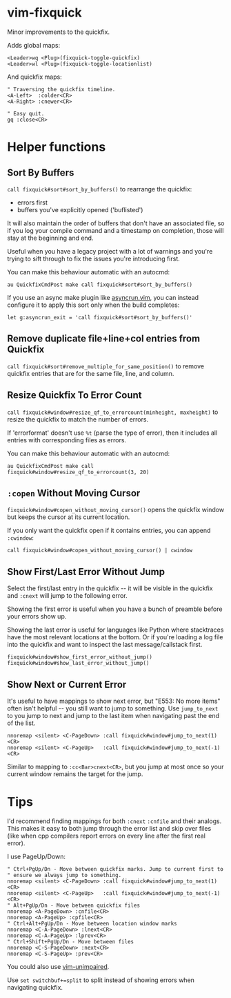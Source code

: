 vim-fixquick
============

Minor improvements to the quickfix.

Adds global maps:

    <Leader>wq <Plug>(fixquick-toggle-quickfix)
    <Leader>wl <Plug>(fixquick-toggle-locationlist)

And quickfix maps:

    " Traversing the quickfix timeline.
    <A-Left>  :colder<CR>
    <A-Right> :cnewer<CR>

    " Easy quit.
    gq :close<CR>


# Helper functions

## Sort By Buffers

`call fixquick#sort#sort_by_buffers()` to rearrange the quickfix:

* errors first
* buffers you've explicitly opened ('buflisted')

It will also maintain the order of buffers that don't have an associated
file, so if you log your compile command and a timestamp on completion,
those will stay at the beginning and end.

Useful when you have a legacy project with a lot of warnings and you're trying
to sift through to fix the issues you're introducing first.

You can make this behaviour automatic with an autocmd:

    au QuickfixCmdPost make call fixquick#sort#sort_by_buffers()

If you use an async make plugin like
[asyncrun.vim](https://github.com/skywind3000/asyncrun.vim), you can instead
configure it to apply this sort only when the build completes:

    let g:asyncrun_exit = 'call fixquick#sort#sort_by_buffers()'


## Remove duplicate file+line+col entries from Quickfix

`call fixquick#sort#remove_multiple_for_same_position()` to remove quickfix entries
that are for the same file, line, and column.


## Resize Quickfix To Error Count

`call fixquick#window#resize_qf_to_errorcount(minheight, maxheight)` to resize
the quickfix to match the number of errors.

If 'errorformat' doesn't use `%t` (parse the type of error), then it includes all
entries with corresponding files as errors.

You can make this behaviour automatic with an autocmd:

    au QuickfixCmdPost make call fixquick#window#resize_qf_to_errorcount(3, 20)


## `:copen` Without Moving Cursor

`fixquick#window#copen_without_moving_cursor()` opens the quickfix window but
keeps the cursor at its current location.

If you only want the quickfix open if it contains entries, you can append
`:cwindow`:

    call fixquick#window#copen_without_moving_cursor() | cwindow


## Show First/Last Error Without Jump

Select the first/last entry in the quickfix -- it will be visible in the
quickfix and `:cnext` will jump to the following error. 

Showing the first error is useful when you have a bunch of preamble before your
errors show up.

Showing the last error is useful for languages like Python where stacktraces
have the most relevant locations at the bottom. Or if you're loading a log file
into the quickfix and want to inspect the last message/callstack first.

    fixquick#window#show_first_error_without_jump()
    fixquick#window#show_last_error_without_jump()


## Show Next or Current Error

It's useful to have mappings to show next error, but "E553: No more items"
often isn't helpful -- you still want to jump to something. Use `jump_to_next`
to you jump to next and jump to the last item when navigating past the end of
the list.

    nnoremap <silent> <C-PageDown> :call fixquick#window#jump_to_next(1)<CR>
    nnoremap <silent> <C-PageUp>   :call fixquick#window#jump_to_next(-1)<CR>

Similar to mapping to `:cc<Bar>cnext<CR>`, but you jump at most once so your
current window remains the target for the jump.


# Tips

I'd recommend finding mappings for both `:cnext` `:cnfile` and their analogs.
This makes it easy to both jump through the error list and skip over files
(like when cpp compilers report errors on every line after the first real
error).

I use PageUp/Down:

    " Ctrl+PgUp/Dn - Move between quickfix marks. Jump to current first to
    " ensure we always jump to something.
    nnoremap <silent> <C-PageDown> :call fixquick#window#jump_to_next(1)<CR>
    nnoremap <silent> <C-PageUp>   :call fixquick#window#jump_to_next(-1)<CR>
    " Alt+PgUp/Dn - Move between quickfix files
    nnoremap <A-PageDown> :cnfile<CR>
    nnoremap <A-PageUp> :cpfile<CR>
    " Ctrl+Alt+PgUp/Dn - Move between location window marks
    nnoremap <C-A-PageDown> :lnext<CR>
    nnoremap <C-A-PageUp> :lprev<CR>
    " Ctrl+Shift+PgUp/Dn - Move between files
    nnoremap <C-S-PageDown> :next<CR>
    nnoremap <C-S-PageUp> :prev<CR>

You could also use [vim-unimpaired](https://github.com/tpope/vim-unimpaired).

Use `set switchbuf+=split` to split instead of showing errors when navigating quickfix.


